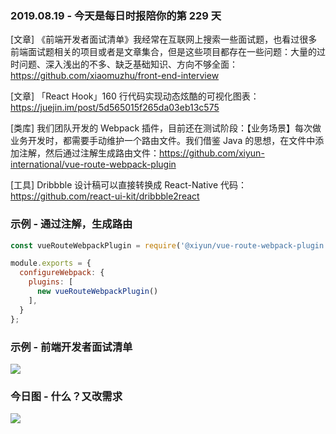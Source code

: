 ### 2019.08.19 - 今天是每日时报陪你的第 229 天

[文章] 《前端开发者面试清单》我经常在互联网上搜索一些面试题，也看过很多前端面试题相关的项目或者是文章集合，但是这些项目都存在一些问题：大量的过时问题、深入浅出的不多、缺乏基础知识、方向不够全面：<https://github.com/xiaomuzhu/front-end-interview>

[文章] 「React Hook」160 行代码实现动态炫酷的可视化图表：<https://juejin.im/post/5d565015f265da03eb13c575>

[类库] 我们团队开发的 Webpack 插件，目前还在测试阶段：【业务场景】每次做业务开发时，都需要手动维护一个路由文件。我们借鉴 Java 的思想，在文件中添加注解，然后通过注解生成路由文件：<https://github.com/xiyun-international/vue-route-webpack-plugin> 

[工具] Dribbble 设计稿可以直接转换成 React-Native 代码：<https://github.com/react-ui-kit/dribbble2react>

### 示例 - 通过注解，生成路由
```js
const vueRouteWebpackPlugin = require('@xiyun/vue-route-webpack-plugin');

module.exports = {
  configureWebpack: {
    plugins: [
      new vueRouteWebpackPlugin()
    ],
  }
};
```

### 示例 - 前端开发者面试清单
![](https://raw.githubusercontent.com/xiaomuzhu/front-end-interview/master/pwa.gif)

### 今日图 - 什么？又改需求
![](http://qn.40zhe.com/16c98077ac127ce0)
